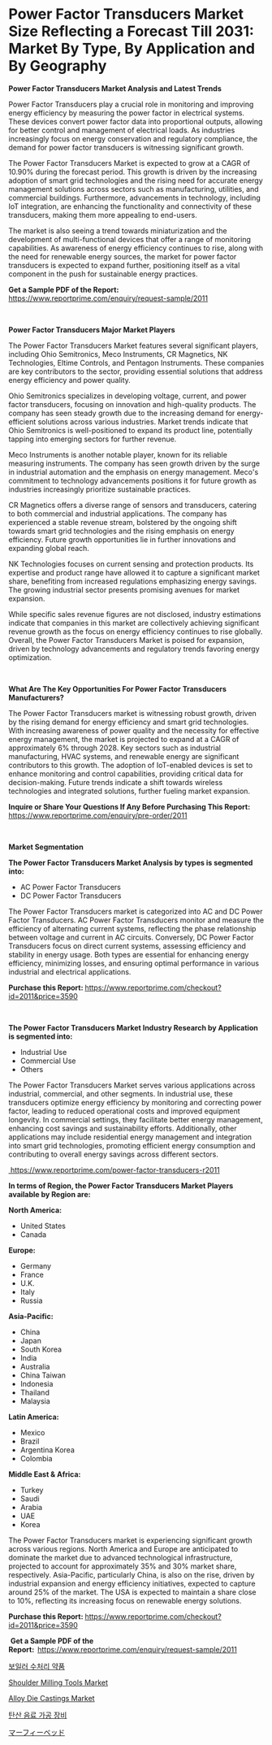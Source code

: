 <p><h1>Power Factor Transducers Market Size Reflecting a Forecast Till 2031: Market By Type, By Application and By Geography</h1></p><p><strong>Power Factor Transducers Market Analysis and Latest Trends</strong></p>
<p><p>Power Factor Transducers play a crucial role in monitoring and improving energy efficiency by measuring the power factor in electrical systems. These devices convert power factor data into proportional outputs, allowing for better control and management of electrical loads. As industries increasingly focus on energy conservation and regulatory compliance, the demand for power factor transducers is witnessing significant growth.</p><p>The Power Factor Transducers Market is expected to grow at a CAGR of 10.90% during the forecast period. This growth is driven by the increasing adoption of smart grid technologies and the rising need for accurate energy management solutions across sectors such as manufacturing, utilities, and commercial buildings. Furthermore, advancements in technology, including IoT integration, are enhancing the functionality and connectivity of these transducers, making them more appealing to end-users.</p><p>The market is also seeing a trend towards miniaturization and the development of multi-functional devices that offer a range of monitoring capabilities. As awareness of energy efficiency continues to rise, along with the need for renewable energy sources, the market for power factor transducers is expected to expand further, positioning itself as a vital component in the push for sustainable energy practices.</p></p>
<p><strong>Get a Sample PDF of the Report:&nbsp;</strong> <a href="https://www.reportprime.com/enquiry/request-sample/2011">https://www.reportprime.com/enquiry/request-sample/2011</a></p>
<p>&nbsp;</p>
<p><strong>Power Factor Transducers Major Market Players</strong></p>
<p><p>The Power Factor Transducers Market features several significant players, including Ohio Semitronics, Meco Instruments, CR Magnetics, NK Technologies, Eltime Controls, and Pentagon Instruments. These companies are key contributors to the sector, providing essential solutions that address energy efficiency and power quality.</p><p>Ohio Semitronics specializes in developing voltage, current, and power factor transducers, focusing on innovation and high-quality products. The company has seen steady growth due to the increasing demand for energy-efficient solutions across various industries. Market trends indicate that Ohio Semitronics is well-positioned to expand its product line, potentially tapping into emerging sectors for further revenue.</p><p>Meco Instruments is another notable player, known for its reliable measuring instruments. The company has seen growth driven by the surge in industrial automation and the emphasis on energy management. Meco's commitment to technology advancements positions it for future growth as industries increasingly prioritize sustainable practices.</p><p>CR Magnetics offers a diverse range of sensors and transducers, catering to both commercial and industrial applications. The company has experienced a stable revenue stream, bolstered by the ongoing shift towards smart grid technologies and the rising emphasis on energy efficiency. Future growth opportunities lie in further innovations and expanding global reach.</p><p>NK Technologies focuses on current sensing and protection products. Its expertise and product range have allowed it to capture a significant market share, benefiting from increased regulations emphasizing energy savings. The growing industrial sector presents promising avenues for market expansion.</p><p>While specific sales revenue figures are not disclosed, industry estimations indicate that companies in this market are collectively achieving significant revenue growth as the focus on energy efficiency continues to rise globally. Overall, the Power Factor Transducers Market is poised for expansion, driven by technology advancements and regulatory trends favoring energy optimization.</p></p>
<p>&nbsp;</p>
<p><strong>What Are The Key Opportunities For Power Factor Transducers Manufacturers?</strong></p>
<p><p>The Power Factor Transducers market is witnessing robust growth, driven by the rising demand for energy efficiency and smart grid technologies. With increasing awareness of power quality and the necessity for effective energy management, the market is projected to expand at a CAGR of approximately 6% through 2028. Key sectors such as industrial manufacturing, HVAC systems, and renewable energy are significant contributors to this growth. The adoption of IoT-enabled devices is set to enhance monitoring and control capabilities, providing critical data for decision-making. Future trends indicate a shift towards wireless technologies and integrated solutions, further fueling market expansion.</p></p>
<p><strong>Inquire or Share Your Questions If Any Before Purchasing This Report:</strong> <a href="https://www.reportprime.com/enquiry/pre-order/2011">https://www.reportprime.com/enquiry/pre-order/2011</a></p>
<p>&nbsp;</p>
<p><strong>Market Segmentation</strong></p>
<p><strong>The Power Factor Transducers Market Analysis by types is segmented into:</strong></p>
<p><ul><li>AC Power Factor Transducers</li><li>DC Power Factor Transducers</li></ul></p>
<p><p>The Power Factor Transducers market is categorized into AC and DC Power Factor Transducers. AC Power Factor Transducers monitor and measure the efficiency of alternating current systems, reflecting the phase relationship between voltage and current in AC circuits. Conversely, DC Power Factor Transducers focus on direct current systems, assessing efficiency and stability in energy usage. Both types are essential for enhancing energy efficiency, minimizing losses, and ensuring optimal performance in various industrial and electrical applications.</p></p>
<p><strong>Purchase this Report:&nbsp;</strong><a href="https://www.reportprime.com/checkout?id=2011&price=3590">https://www.reportprime.com/checkout?id=2011&price=3590</a></p>
<p>&nbsp;</p>
<p><strong>The Power Factor Transducers Market Industry Research by Application is segmented into:</strong></p>
<p><ul><li>Industrial Use</li><li>Commercial Use</li><li>Others</li></ul></p>
<p><p>The Power Factor Transducers Market serves various applications across industrial, commercial, and other segments. In industrial use, these transducers optimize energy efficiency by monitoring and correcting power factor, leading to reduced operational costs and improved equipment longevity. In commercial settings, they facilitate better energy management, enhancing cost savings and sustainability efforts. Additionally, other applications may include residential energy management and integration into smart grid technologies, promoting efficient energy consumption and contributing to overall energy savings across different sectors.</p></p>
<p><a href="https://www.reportprime.com/power-factor-transducers-r2011">&nbsp;https://www.reportprime.com/power-factor-transducers-r2011</a></p>
<p><strong>In terms of Region, the Power Factor Transducers Market Players available by Region are:</strong></p>
<p>
    <p> <strong> North America: </strong>
        <ul>
            <li>United States</li>
            <li>Canada</li>
        </ul>
        </p> 
    <p> <strong> Europe: </strong>
        <ul>
            <li>Germany</li>
            <li>France</li>
            <li>U.K.</li>
            <li>Italy</li>
            <li>Russia</li>
        </ul>
        </p> 
    <p> <strong> Asia-Pacific: </strong>
        <ul>
            <li>China</li>
            <li>Japan</li>
            <li>South Korea</li>
            <li>India</li>
            <li>Australia</li>
            <li>China Taiwan</li>
            <li>Indonesia</li>
            <li>Thailand</li>
            <li>Malaysia</li>
        </ul>
        </p> 
    <p> <strong> Latin America: </strong>
        <ul>
            <li>Mexico</li>
            <li>Brazil</li>
            <li>Argentina Korea</li>
            <li>Colombia</li>
        </ul>
        </p> 
    <p> <strong> Middle East & Africa: </strong>
        <ul>
            <li>Turkey</li>
            <li>Saudi</li>
            <li>Arabia</li>
            <li>UAE</li>
            <li>Korea</li>
        </ul>
    </p>
    </p>
<p><p>The Power Factor Transducers market is experiencing significant growth across various regions. North America and Europe are anticipated to dominate the market due to advanced technological infrastructure, projected to account for approximately 35% and 30% market share, respectively. Asia-Pacific, particularly China, is also on the rise, driven by industrial expansion and energy efficiency initiatives, expected to capture around 25% of the market. The USA is expected to maintain a share close to 10%, reflecting its increasing focus on renewable energy solutions.</p></p>
<p><strong>Purchase this Report: </strong><a href="https://www.reportprime.com/checkout?id=2011&price=3590">https://www.reportprime.com/checkout?id=2011&price=3590</a></p>
<p>&nbsp;<strong>Get a Sample PDF of the Report:&nbsp;&nbsp;</strong><a href="https://www.reportprime.com/enquiry/request-sample/2011">https://www.reportprime.com/enquiry/request-sample/2011</a></p>
<p><strong></strong></p>
<p><p><a href="https://medium.com/@ayesakhan333/%EA%B8%80%EB%A1%9C%EB%B2%8C-%EB%B3%B4%EC%9D%BC%EB%9F%AC-%EC%88%98%EC%B2%98%EB%A6%AC-%ED%99%94%ED%95%99-%EB%AC%BC%EC%A7%88-%EC%8B%9C%EC%9E%A5-%EC%A0%90%EC%9C%A0%EC%9C%A8-%EB%B0%8F-%EC%84%B1%EC%9E%A5-%EA%B8%B0%ED%9A%8C%EC%99%80-%EC%8B%9C%EC%9E%A5-%EA%B7%9C%EB%AA%A8%EA%B0%80-2024%EB%85%84%EB%B6%80%ED%84%B0-2031%EB%85%84%EA%B9%8C%EC%A7%80-11-1-%EC%9D%98-%EC%97%B0%ED%8F%89%EA%B7%A0-%EC%84%B1%EC%9E%A5%EB%A5%A0-cagr-%EB%A1%9C-%EC%84%B1%EC%9E%A5%ED%95%98%EA%B3%A0-%EC%9E%88%EC%8A%B5%EB%8B%88%EB%8B%A4-a299b4d8b79b">보일러 수처리 약품</a></p><p><a href="https://www.linkedin.com/pulse/global-shoulder-milling-tools-market-opportunities-challenges2024-2f1ne?trackingId=lMFPcvobSFyVUnIygYf6VQ%3D%3D">Shoulder Milling Tools Market</a></p><p><a href="https://issuu.com/reportprime-2/docs/alloy-die-castings-market-size-2030_81319fdace53a0">Alloy Die Castings Market</a></p><p><a href="https://medium.com/@ayesakhan333/%EC%84%B8%EA%B3%84-%ED%83%84%EC%82%B0-%EC%9D%8C%EB%A3%8C-%EA%B0%80%EA%B3%B5-%EC%9E%A5%EB%B9%84-%EC%8B%9C%EC%9E%A5-%EC%8B%9C%EC%9E%A5-%EC%A0%90%EC%9C%A0%EC%9C%A8-%EC%8B%9C%EC%9E%A5-%EB%8F%99%ED%96%A5-%EB%B0%8F-%EB%AF%B8%EB%9E%98-%EC%84%B1%EC%9E%A5-%ED%83%90%EC%83%89-7e965b1f2b09">탄산 음료 가공 장비</a></p><p><a href="https://medium.com/@leroystapc/%E5%9C%B0%E5%9F%9F%E3%81%8A%E3%82%88%E3%81%B3%E3%82%B0%E3%83%AD%E3%83%BC%E3%83%90%E3%83%AB%E3%81%AA%E3%83%88%E3%83%AC%E3%83%B3%E3%83%89%E3%81%8C-%E3%83%9E%E3%83%BC%E3%83%95%E3%82%A3%E3%83%BC%E3%83%99%E3%83%83%E3%83%89%E5%B8%82%E5%A0%B4%E3%81%AB%E3%81%A9%E3%81%AE%E3%82%88%E3%81%86%E3%81%AB%E5%BD%B1%E9%9F%BF%E3%82%92%E4%B8%8E%E3%81%88%E3%81%A6%E3%81%84%E3%82%8B%E3%81%AE%E3%81%8B-2024%E5%B9%B4-2031%E5%B9%B4-1c0a4626257e">マーフィーベッド</a></p></p>